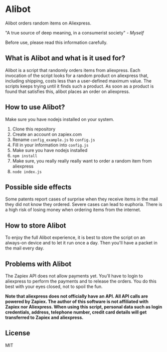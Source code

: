 # Alibot

Alibot orders random items on Aliexpress.

"A true source of deep meaning, in a consumerist society" - *Myself*

Before use, please read this information carefully.


## What is Alibot and what is it used for?

Alibot is a script that randomly orders items from aliexpress.
Each invocation of the script looks for a random product on aliexpress that, including shipping, costs less
than a user-defined maximum value. The scripts keeps trying until it finds such a product. As soon as
a product is found that satisfies this, alibot places an order on aliexpress.


## How to use Alibot?

Make sure you have nodejs installed on your system.

1. Clone this repository
2. Create an account on zapiex.com
3. Rename `config_example.js` to `config.js`
4. Fill in your information into `config.js`
5. Make sure you have nodejs installed
6. `npm install`
7. Make sure, you really really really want to order a random item from aliexpress
8. `node index.js`


## Possible side effects

Some patents report cases of surprise when they receive items in the mail they did not know they ordered.
Severe cases can lead to euphoria.
There is a high risk of losing money when ordering items from the internet. 


## How to store Alibot

To enjoy the full Alibot experience, it is best to store the script on an always-on device and to let it run once a day.
Then you'll have a packet in the mail every day. 


## Problems with Alibot

The Zapiex API does not allow payments yet. You'll have to login to aliexpress to perform the payments and to release the orders.
You do this best with your eyes closed, not to spoil the fun.


**Note that aliexpress does not officially have an API. All API calls are powered by Zapiex. The author of this software is not affiliated with Zapiex nor Aliexpress. When using this script, personal data such as login credentials, address, telephone number, credit card details will get transferred to Zapiex and aliexpress.**

## License

MIT

